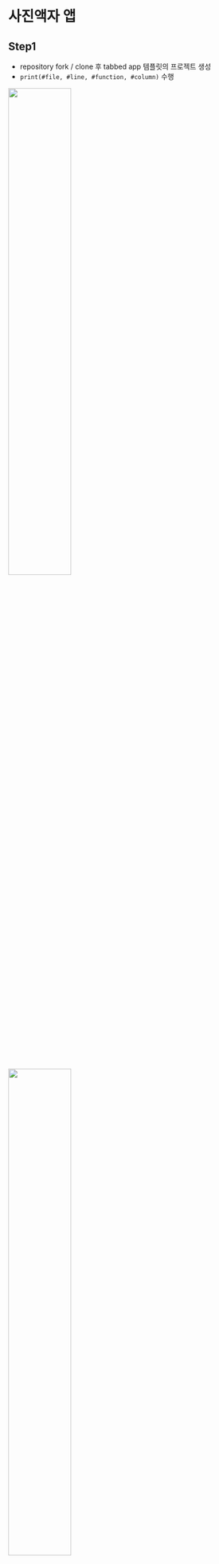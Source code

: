 # 사진액자 앱



## Step1

- repository fork / clone 후 tabbed app 템플릿의 프로젝트 생성
- `print(#file, #line, #function, #column)` 수행

<img src="https://user-images.githubusercontent.com/40784518/73708250-33756780-4741-11ea-81c2-41d338082c20.png" width="50%"></img>



<img src="https://user-images.githubusercontent.com/40784518/73708290-4a1bbe80-4741-11ea-923f-7c785bf20149.png" width="50%"></img>



## Step2

- `First Scene` 의 레이블을 IBOutlet으로 연결
- 연결한 아웃렛 변수에 값을 변경
- 레이블 속성 변경 

<img src="https://user-images.githubusercontent.com/40784518/73643455-e2209600-46b6-11ea-8622-93676dcb80e6.png" width="50%"></img>









<img src="https://user-images.githubusercontent.com/40784518/73646679-4a727600-46bd-11ea-98f8-f576e10997ca.png" width="50%"></img>



## Step3

- `First Scene` 에 버튼(UIButton)을 추가하고 IBAction으로 연결
- 연결한 액션에 대한 메서드 구현

<img src="https://user-images.githubusercontent.com/40784518/73707948-4a678a00-4740-11ea-9651-9230bca8c16b.png" width="30%"></img>

<img src="https://user-images.githubusercontent.com/40784518/73708076-afbb7b00-4740-11ea-8395-72e7041abb61.png" width="30%"></img>



## Step4

- 새로운 Scene과 Segue 추가

<img src="https://user-images.githubusercontent.com/40784518/73715011-f23b8280-4755-11ea-8d77-4b70f6dce172.png" width="30%"></img><img src="https://user-images.githubusercontent.com/40784518/73715088-2d3db600-4756-11ea-922e-93770297ee3f.png" width="30%"></img>

